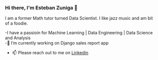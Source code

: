 ### Hi there, I'm Esteban Zuniga 👋
I am a former Math tutor turned Data Scientist. I like jazz music and am bit of a foodie.


-I have a passioin for Machine Learning | Data Engineering | Data Science and Analysis <br/>
-🌱 I’m currently working on Django sales report app

- 📫 Please reach out to me on [Linkedin](https://www.linkedin.com/in/esteban-zuniga-b6460091/)

<!--
**Ezuniga13/Ezuniga13** is a ✨ _special_ ✨ repository because its `README.md` (this file) appears on your GitHub profile.

Here are some ideas to get you started:

- 🔭 I’m currently working on ...
- 🌱 I’m currently learning ...
- 👯 I’m looking to collaborate on ...
- 🤔 I’m looking for help with ...
- 💬 Ask me about ...
- 📫 How to reach me: ...
- 😄 Pronouns: ...
- ⚡ Fun fact: ...
-->
